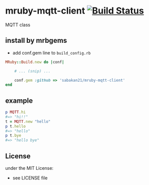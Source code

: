 # mruby-mqtt-client   [![Build Status](https://travis-ci.org/sabakan21/mruby-mqtt-client.png?branch=master)](https://travis-ci.org/sabakan21/mruby-mqtt-client)
MQTT class
## install by mrbgems
- add conf.gem line to `build_config.rb`

```ruby
MRuby::Build.new do |conf|

    # ... (snip) ...

    conf.gem :github => 'sabakan21/mruby-mqtt-client'
end
```
## example
```ruby
p MQTT.hi
#=> "hi!!"
t = MQTT.new "hello"
p t.hello
#=> "hello"
p t.bye
#=> "hello bye"
```

## License
under the MIT License:
- see LICENSE file
